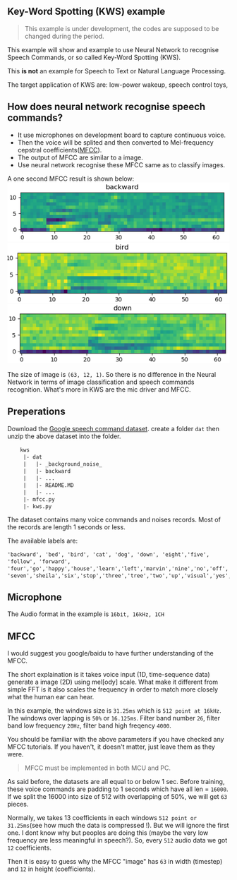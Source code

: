 ## Key-Word Spotting (KWS) example

> This example is under development, the codes are supposed to be changed during the period.

This example will show and example to use Neural Network to recognise Speech Commands, or so called Key-Word Spotting (KWS).

This **is not** an example for Speech to Text or Natural Language Processing. 

The target application of KWS are: low-power wakeup, speech control toys, 


## How does neural network recognise speech commands?

- It use microphones on development board to capture continuous voice. 
- Then the voice will be splited and then converted to Mel-frequency cepstral coefficients([MFCC](https://en.wikipedia.org/wiki/Mel-frequency_cepstrum)).
- The output of MFCC are similar to a image.
- Use neural network recognise these MFCC same as to classify images. 

A one second MFCC result is shown below:
![](kws_mfcc_example1.png)
![](kws_mfcc_example2.png)
![](kws_mfcc_example3.png)

The size of image is `(63, 12, 1)`. 
So there is no difference in the Neural Network in terms of image classification and speech commands recognition. What's more in KWS are the mic driver and MFCC. 

## Preperations

Download the [Google speech command dataset](http://download.tensorflow.org/data/speech_commands_v0.02.tar.gz).
create a folder `dat` then unzip the above dataset into the folder. 

~~~
    kws
     |- dat
     |   |- _background_noise_
     |   |- backward
     |   |- ...
     |   |- README.MD
     |   |- ...
     |- mfcc.py
     |- kws.py
~~~

The dataset contains many voice commands and noises records. Most of the records are length 1 seconds or less. 

The available labels are:
~~~
'backward', 'bed', 'bird', 'cat', 'dog', 'down', 'eight','five', 'follow', 'forward',
'four','go','happy','house','learn','left','marvin','nine','no','off','on','one','right',
'seven','sheila','six','stop','three','tree','two','up','visual','yes','zero'
~~~

## Microphone

The Audio format in the example is `16bit, 16kHz, 1CH`


## MFCC

I would suggest you google/baidu to have further understanding of the MFCC. 

The short explaination is it takes voice input (1D, time-sequence data) generate a image (2D) using mel[ody] scale. What make it different from simple FFT is it also scales the frequency in order to match more closely what the human ear can hear.

In this example, the windows size is `31.25ms` which is `512 point at 16kHz`. The windows over lapping is `50%` or `16.125ms`. Filter band number `26`, filter band low frequency `20Hz`, filter band high freqency `4000`. 

You should be familiar with the above parameters if you have checked any MFCC tutorials. If you haven't, it doesn't matter, just leave them as they were. 

> MFCC must be implemented in both MCU and PC. 

As said before, the datasets are all equal to or below 1 sec. Before training, these voice commands are padding to 1 seconds which have all len = `16000`. If we split the 16000 into size of 512 with overlapping of 50%, we will get `63` pieces.  

Normally, we takes 13 coefficients in each windows `512 point or 31.25ms`(see how much the data is compressed !). But we will ignore the first one. I dont know why but peoples are doing this (maybe the very low frequency are less meaningful in speech?). So, every `512` audio data we got `12` coefficients.

Then it is easy to guess why the MFCC "image" has `63` in width (timestep) and `12` in height (coefficients). 



 




















